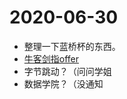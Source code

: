 # 2020-06-30

- 整理一下蓝桥杯的东西。
- [牛客剑指offer](https://www.nowcoder.com/ta/coding-interviews?tdsourcetag=s_pctim_aiomsg)
- 字节跳动？（问问学姐
- 数据学院？（没通知

